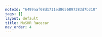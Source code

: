 ```yaml
---
noteId: "6499aaf08d1711ed8656897383d7b310"
tags: []
layout: default
title: MuSHR Racecar
nav_order: 4
---
```

